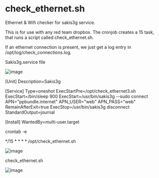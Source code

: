 # check_ethernet.sh
Ethernet &amp; Wifi checker for sakis3g service. 

This is for use with any red team dropbox. The cronjob creates a 15 task, that runs a script called check_ethernet.sh. 

If an ethernet connection is present, we just get a log entry in /opt/log/check_connections.log.


Sakis3g.service file

![image](https://github.com/brainspill3r/check_ethernet.sh/assets/68113403/ac6712da-d6d6-4289-8ef6-3f0be051f026)

[Unit]
Description=Sakis3g

[Service]
Type=oneshot
ExecStartPre=/opt/check_ethernet3.sh
ExecStart=/bin/sleep 900
ExecStart=/usr/bin/sakis3g --sudo connect APN="ppbundle.internet" APN_USER="web" APN_PASS="web"
RemainAfterExit=true
ExecStop=/usr/bin/sakis3g disconnect
StandardOutput=journal

[Install]
WantedBy=multi-user.target



crontab -e 

*/15 * * * * /opt/check_ethernet.sh

![image](https://github.com/brainspill3r/check_ethernet.sh/assets/68113403/f3efaf19-de6a-4bd6-bf25-feaeadac6203)


check_ethernet.sh 

![image](https://github.com/brainspill3r/check_ethernet.sh/assets/68113403/951ae0b2-4b2f-4cc7-a418-05a9e19b2e3d)


